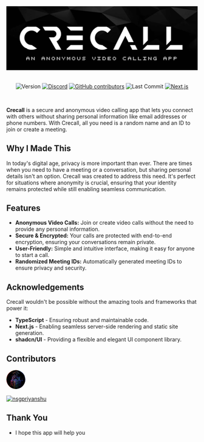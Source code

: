 <div align="center">
  <img src="public/crecallbrand.png" alt="crecall"/>
</div>

</br>

<div align="center">

![Version](https://img.shields.io/github/package-json/v/nsgpriyanshu/crecall?color=000000&style=flat-square)
[![Discord](https://img.shields.io/discord/855781247480496130.svg?color=000000&logo=discord&logoColor=white&style=flat-square)](https://discord.gg/7SAcEv7MDd)
[![GitHub contributors](https://img.shields.io/github/contributors/nsgpriyanshu/crecall.svg?color=000000&style=flat-square)](https://github.com/nsgpriyanshu/crecall/graphs/contributors)
![Last Commit](https://img.shields.io/github/last-commit/nsgpriyanshu/crecall.svg?color=000000&style=style=flat-square)
[![Next.js](https://img.shields.io/badge/Next.js-14.2.5-black.svg?logo=next.js&style=flat-square)](https://nextjs.org/)

</div>

</br>

**Crecall** is a secure and anonymous video calling app that lets you connect with others without sharing personal information like email addresses or phone numbers. With Crecall, all you need is a random name and an ID to join or create a meeting.

## Why I Made This

In today's digital age, privacy is more important than ever. There are times when you need to have a meeting or a conversation, but sharing personal details isn't an option. Crecall was created to address this need. It's perfect for situations where anonymity is crucial, ensuring that your identity remains protected while still enabling seamless communication.

## Features

- **Anonymous Video Calls:** Join or create video calls without the need to provide any personal information.
- **Secure & Encrypted:** Your calls are protected with end-to-end encryption, ensuring your conversations remain private.
- **User-Friendly:** Simple and intuitive interface, making it easy for anyone to start a call.
- **Randomized Meeting IDs:** Automatically generated meeting IDs to ensure privacy and security.

## Acknowledgements

Crecall wouldn't be possible without the amazing tools and frameworks that power it:

- **TypeScript** - Ensuring robust and maintainable code.
- **Next.js** - Enabling seamless server-side rendering and static site generation.
- **shadcn/UI** - Providing a flexible and elegant UI component library.

## Contributors

<img src="https://raw.githubusercontent.com/nsgpriyanshu/creatorsworld/main/public/icons/colourfull-pfp.jpg" alt="nsgpriyanshu" width="50" height="50" style="border-radius: 50%;" />

[![nsgpriyanshu](https://img.shields.io/badge/Developer-nsgpriyanshu-author.svg?color=f10a0a)](https://nsgpriyanshu.github.io)

## Thank You

- I hope this app will help you
